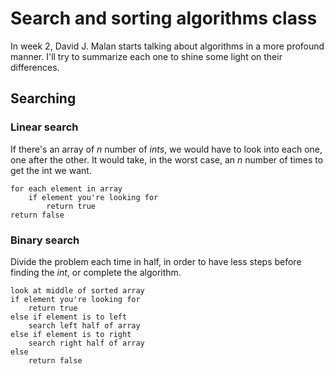 # Search and sorting algorithms class
In week 2, David J. Malan starts talking about algorithms in a more profound manner. I'll try to summarize each one to shine some light on their differences. 

## Searching 

### Linear search

If there's an array of _n_ number of _ints_, we would have to look into each one, one after the other.
It would take, in the worst case, an _n_ number of times to get the int we want.

```
for each element in array
    if element you're looking for
        return true
return false
```

### Binary search

Divide the problem each time in half, in order to have less steps before finding the _int_, or complete the algorithm.

```
look at middle of sorted array
if element you're looking for
    return true 
else if element is to left
    search left half of array
else if element is to right
    search right half of array
else
    return false
```
